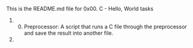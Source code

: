 This is the README.md file for 0x00. C - Hello, World tasks
1. 0. Preprocessor: A script that runs a C file through the preprocessor and save the result into another file.
2. 